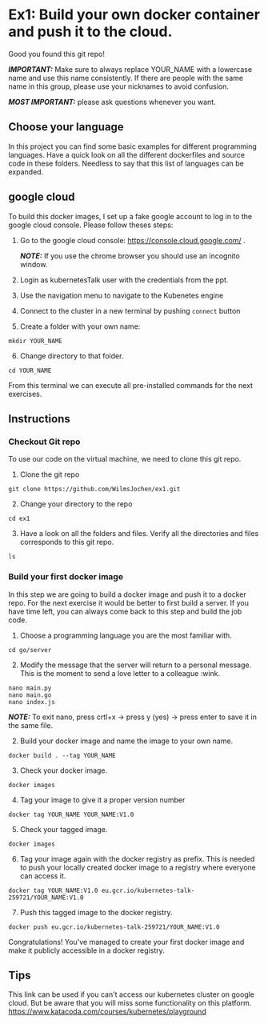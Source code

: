 # Ex1: Build your own docker container and push it to the cloud.

Good you found this git repo!

**_IMPORTANT:_** Make sure to always replace YOUR_NAME with a lowercase name and use this name consistently. 
If there are people with the same name in this group, please use your nicknames to avoid confusion.

**_MOST IMPORTANT:_** please ask questions whenever you want.
 
## Choose your language

In this project you can find some basic examples for different programming languages. Have a quick look on all the different dockerfiles and source code in these folders.
Needless to say that this list of languages can be expanded. 

## google cloud
To build this docker images, I set up a fake google account to log in to the google cloud console.
Please follow theses steps:

1) Go to the google cloud console: https://console.cloud.google.com/ .

   **_NOTE:_**  If you use the chrome browser you should use an incognito window.

2) Login as kubernetesTalk user with the credentials from the ppt.
3) Use the navigation menu to navigate to the Kubenetes engine
4) Connect to the cluster in a new terminal by pushing `connect` button
5) Create a folder with your own name:

 ```
 mkdir YOUR_NAME
 ```
6) Change directory to that folder.
 ```
 cd YOUR_NAME
 ```

From this terminal we can execute all pre-installed commands for the next exercises.

## Instructions
### Checkout Git repo
To use our code on the virtual machine, we need to clone this git repo.

1) Clone the git repo
 ```
 git clone https://github.com/WilmsJochen/ex1.git
 ```
2) Change your directory to the repo
 ```
 cd ex1
 ```
3) Have a look on all the folders and files.
 Verify all the directories and files corresponds to this git repo.
  ```
 ls
  ```

### Build your first docker image
In this step we are going to build a docker image and push it to a docker repo. For the next exercise it would be better to first build a server. If you have time left, you can always come back to this step and build the job code.

1) Choose a programming language you are the most familiar with.
 ```
 cd go/server
 ```

2) Modify the message that the server will return to a personal message. This is the moment to send a love letter to a colleague :wink. 
 ```
 nano main.py
 nano main.go 
 nano index.js
 ```
**_NOTE:_**  To exit nano, press crtl+x -> press y (yes) -> press enter to save it in the same file.

2) Build your docker image and name the image to your own name.
 ```
 docker build . --tag YOUR_NAME
 ```

3) Check your docker image.
 ```
 docker images
 ```

4) Tag your image to give it a proper version number
 ```
 docker tag YOUR_NAME YOUR_NAME:V1.0
 ```

5) Check your tagged image.
 ```
 docker images
 ```
6) Tag your image again with the docker registry as prefix. 
This is needed to push your locally created docker image to a registry where everyone can access it.
 ```
 docker tag YOUR_NAME:V1.0 eu.gcr.io/kubernetes-talk-259721/YOUR_NAME:V1.0
 ```

7) Push this tagged image to the docker registry.
 ```
 docker push eu.gcr.io/kubernetes-talk-259721/YOUR_NAME:V1.0
 ```

Congratulations! You've managed to create your first docker image and make it publicly accessible in a docker registry.

 
## Tips

This link can be used if you can't access our kubernetes cluster on google cloud. But be aware that you will miss some functionality on this platform. 
https://www.katacoda.com/courses/kubernetes/playground